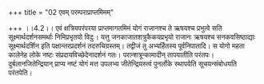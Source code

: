 +++
title = "02 एवम् परम्पराप्राप्तमिमम्"

+++
।।4.2।। एवं क्षत्रियपरंपरया प्राप्तमागतमिमं योगं राजानश्च ते ऋषयश्च
प्रभुत्वे सति सूक्ष्मार्थदर्शनसमर्थाः निमिप्रभृतयो विदुः। यत्तु
जनकाजातशत्रुकैकयप्रभृयो राजानः ऋषयश्च सनकवसिष्ठाद्याः सूक्ष्मार्थदर्शिन
इति पक्षान्तरप्रदर्शनं तदरुचिग्रस्तम्। तद्वीजं तु अभ्यर्हितस्य
पूर्वनिपातादि। स योगो महता कालेनेह लोके नष्टः संप्रदायविच्छेदेनादर्शनं
गतः। परान्शत्रून्कामादीन् तापयातीति परंतपः। दुर्बलानजितेन्द्रियान्
प्राप्य नष्टं योगं मत्त उपलभ्य जीतेन्द्रियस्त्वं पुनर्लोके स्थापयेति
सूचयन्संबोधयति परंतपेति।
